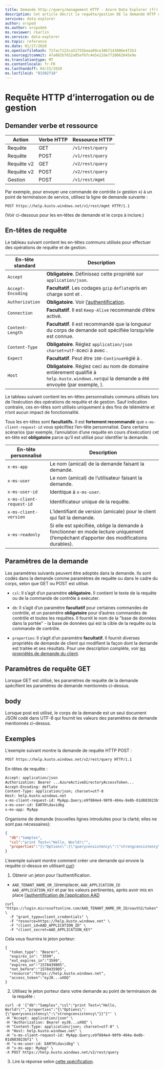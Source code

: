 ```yaml
---
title: Demande http://query/management HTTP - Azure Data Explorer (fr) Microsoft Docs
description: Cet article décrit la requête/gestion DE la demande HTTP dans Azure Data Explorer.
services: data-explorer
author: orspod
ms.author: orspodek
ms.reviewer: rkarlin
ms.service: data-explorer
ms.topic: reference
ms.date: 01/27/2020
ms.openlocfilehash: 71fac7122ca51755beaa09ce3867143806e4f2b3
ms.sourcegitcommit: 47a002b7032a05ef67c4e5e12de7720062645e9e
ms.translationtype: MT
ms.contentlocale: fr-FR
ms.lasthandoff: 04/15/2020
ms.locfileid: "81502718"
---
```

# <a name="querymanagement-http-request"></a>Requête HTTP d’interrogation ou de gestion

## <a name="request-verb-and-resource"></a>Demander verbe et ressource

|Action    |Verbe HTTP|Ressource HTTP   |
|----------|---------|----------------|
|Requête     |GET      |`/v1/rest/query`|
|Requête     |POST     |`/v1/rest/query`|
|Requête v2  |GET      |`/v2/rest/query`|
|Requête v2  |POST     |`/v2/rest/query`|
|Gestion|POST     |`/v1/rest/mgmt` |

Par exemple, pour envoyer une commande de contrôle (« gestion ») à un point de terminaison de service, utilisez la ligne de demande suivante :

```
POST https://help.kusto.windows.net/v1/rest/mgmt HTTP/1.1
```

(Voir ci-dessous pour les en-têtes de demande et le corps à inclure.)

## <a name="request-headers"></a>En-têtes de requête

Le tableau suivant contient les en-têtes communs utilisés pour effectuer des opérations de requête et de gestion.

|En-tête standard  |Description                                                                                                                    |
|-----------------|-------------------------------------------------------------------------------------------------------------------------------|
|`Accept`         |**Obligatoire**. Définissez cette propriété sur `application/json`.                                                                                  |
|`Accept-Encoding`|**Facultatif**. Les codages `gzip` `deflate`pris en charge sont et .                                                                    |
|`Authorization`  |**Obligatoire**. Voir [l’authentification](./authentication.md).                                                                       |
|`Connection`     |**Facultatif**. Il est `Keep-Alive` recommandé d’être activé.                                                                  |
|`Content-Length` |**Facultatif**. Il est recommandé que la longueur du corps de demande soit spécifiée lorsqu’elle est connue.                                          |
|`Content-Type`   |**Obligatoire**. Réglez `application/json` `charset=utf-8`ceci à avec .                                                             |
|`Expect`         |**Facultatif**. Peut être `100-Continue`réglé à .                                                                                    |
|`Host`           |**Obligatoire**. Réglez ceci au nom de domaine entièrement qualifié à `help.kusto.windows.net`qui la demande a été envoyée (par exemple, ).|

Le tableau suivant contient les en-têtes personnalisés communs utilisés lors de l’exécution des opérations de requête et de gestion. Sauf indication contraire, ces en-têtes sont utilisés uniquement à des fins de télémétrie et n’ont aucun impact de fonctionnalité.

Tous les en-têtes sont **facultatifs.** Il est **fortement recommandé** que `x-ms-client-request-id` vous spécifiiez l’en-tête personnalisé. Dans certains scénarios (par exemple, l’annulation d’une requête en cours d’exécution) cet en-tête est **obligatoire** parce qu’il est utilisé pour identifier la demande.


|En-tête personnalisé           |Description                                                                                               |
|------------------------|----------------------------------------------------------------------------------------------------------|
|`x-ms-app`              |Le nom (amical) de la demande faisant la demande.                                                |
|`x-ms-user`             |Le nom (amical) de l’utilisateur faisant la demande.                                                       |
|`x-ms-user-id`          |Identique à `x-ms-user`.                                                                                      |
|`x-ms-client-request-id`|Identificateur unique de la requête.                                                                      |
|`x-ms-client-version`   |L’identifiant de version (amicale) pour le client qui fait la demande.                                      |
|`x-ms-readonly`         |Si elle est spécifiée, oblige la demande à fonctionner en mode lecture uniquement (l’empêchant d’apporter des modifications durables).|

## <a name="request-parameters"></a>Paramètres de la demande

Les paramètres suivants peuvent être adoptés dans la demande. Ils sont codés dans la demande comme paramètres de requête ou dans le cadre du corps, selon que GET ou POST est utilisé.

* `csl`: Il s’agit d’un paramètre **obligatoire.** Il contient le texte de la requête ou de la commande de contrôle à exécuter.

* `db`: Il s’agit d’un paramètre **facultatif** pour certaines commandes de contrôle, et un paramètre **obligatoire** pour d’autres commandes de contrôle et toutes les requêtes. Il fournit le nom de la "base de données dans la portée" - la base de données qui est la cible de la requête ou la commande de contrôle.

* `properties`: Il s’agit d’un paramètre **facultatif.** Il fournit diverses propriétés de demande de client qui modifient la façon dont la demande est traitée et ses résultats. Pour une description complète, voir [les propriétés de demande du client](../netfx/request-properties.md).

## <a name="get-query-parameters"></a>Paramètres de requête GET

Lorsque GET est utilisé, les paramètres de requête de la demande spécifient les paramètres de demande mentionnés ci-dessus.

## <a name="body"></a>body

Lorsque post est utilisé, le corps de la demande est un seul document JSON codé dans UTF-8 qui fournit les valeurs des paramètres de demande mentionnés ci-dessus.

## <a name="examples"></a>Exemples

L’exemple suivant montre la demande de requête HTTP POST :

```txt
POST https://help.kusto.windows.net/v2/rest/query HTTP/1.1
```

En-têtes de requête :

```txt
Accept: application/json
Authorization: Bearer ...AzureActiveDirectoryAccessToken...
Accept-Encoding: deflate
Content-Type: application/json; charset=utf-8
Host: help.kusto.windows.net
x-ms-client-request-id: MyApp.Query;e9f884e4-90f0-404a-8e8b-01d883023bf1
x-ms-user-id: EARTH\davidbg
x-ms-app: MyApp
```

Organisme de demande (nouvelles lignes introduites pour la clarté; elles ne sont pas nécessaires):

```json
{
  "db":"Samples",
  "csl":"print Test=\"Hello, World!\"",
  "properties":"{\"Options\":{\"queryconsistency\":\"strongconsistency\"},\"Parameters\":{},\"ClientRequestId\":\"MyApp.Query;e9f884e4-90f0-404a-8e8b-01d883023bf1\"}"
}
```

L’exemple suivant montre comment créer une demande qui envoie la requête ci-dessus en utilisant [curl](https://curl.haxx.se/):

1. Obtenir un jeton pour l’authentification.

* `AAD_TENANT_NAME_OR_ID`remplacer, `AAD_APPLICATION_ID` `AAD_APPLICATION_KEY` et par les valeurs pertinentes, après avoir mis en place [l’authentification de l’application AAD](../../management/access-control/how-to-provision-aad-app.md)

```
curl "https://login.microsoftonline.com/AAD_TENANT_NAME_OR_ID/oauth2/token" \
  -F "grant_type=client_credentials" \
  -F "resource=https://help.kusto.windows.net" \
  -F "client_id=AAD_APPLICATION_ID" \
  -F "client_secret=AAD_APPLICATION_KEY"
```

Cela vous fournira le jeton porteur:

```
{
  "token_type": "Bearer",
  "expires_in": "3599",
  "ext_expires_in":"3599", 
  "expires_on":"1578439805",
  "not_before":"1578435905",
  "resource":"https://help.kusto.windows.net",
  "access_token":"eyJ0...uXOQ"
}
```

2. Utilisez le jeton porteur dans votre demande au point de terminaison de la requête :

```
curl -d '{"db":"Samples","csl":"print Test=\"Hello, World!\"","properties":"{\"Options\":{\"queryconsistency\":\"strongconsistency\"}}"}"' \
-H "Accept: application/json" \
-H "Authorization: Bearer eyJ0...uXOQ" \
-H "Content-Type: application/json; charset=utf-8" \
-H "Host: help.kusto.windows.net" \
-H "x-ms-client-request-id: MyApp.Query;e9f884e4-90f0-404a-8e8b-01d883023bf1" \
-H "x-ms-user-id: EARTH\davidbg" \
-H "x-ms-app: MyApp" \
-X POST https://help.kusto.windows.net/v2/rest/query
```

3. Lire la réponse selon [cette spécification](response.md).